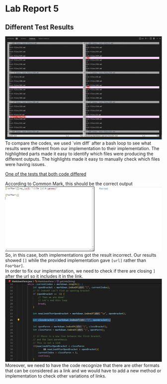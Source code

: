 # Lab Report 5
## Different Test Results  
<img src='Comparing Code/unnamed.png' title='vimDiff.PNG' width='' alt='vimDiff.PNG' />  
To compare the codes, we used `vim diff` after a bash loop to see what results were different from our implementation to their implementation.  
The highlighted parts made it easy to identify which files were producing the different outputs.  
The highlights made it easy to manually check which files were having issues.  

[One of the tests that both code differed](https://github.com/nidhidhamnani/markdown-parser/blob/main/test-files/194.md)  

According to Common Mark, this should be the correct output  
<img src='Comparing Code/commonJS.PNG' title='common.PNG' width='' alt='common.PNG' />  
So, in this case, both implementations got the result incorrect. Our results showed `[]` while the provided implementation gave `[url]` rather 
than `Foo*bar]`.  
In order to fix our implementation, we need to check if there are closing `]` after the url so it includes it in the link.  
<img src='Comparing Code/codeToBeChanged.PNG' title='codeToBeChanged.PNG' width='' alt='codeToBeChanged.PNG' />  
Moreover, we need to have the code recognize that there are other formats that can be considered as a link and we would have to add a new method or implementation
to check other variations of links.  
